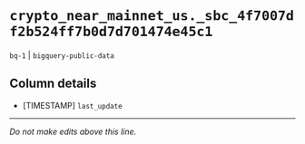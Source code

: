 # `crypto_near_mainnet_us._sbc_4f7007df2b524ff7b0d7d701474e45c1`
`bq-1` | `bigquery-public-data`

## Column details
* [TIMESTAMP] `last_update`

-------------------------------------------------------------------------------
*Do not make edits above this line.*

